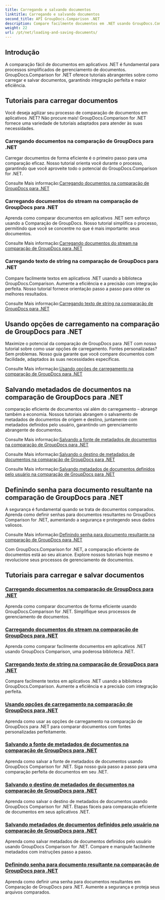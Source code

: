 ```yaml
---
title: Carregando e salvando documentos
linktitle: Carregando e salvando documentos
second_title: API GroupDocs.Comparison .NET
description: Compare facilmente documentos em .NET usando GroupDocs.Comparison for .NET. Aprenda a carregar, salvar e utilizar opções de carregamento para gerenciamento eficiente de documentos.
weight: 22
url: /pt/net/loading-and-saving-documents/
---
```

## Introdução

A comparação fácil de documentos em aplicativos .NET é fundamental para processos simplificados de gerenciamento de documentos. GroupDocs.Comparison for .NET oferece tutoriais abrangentes sobre como carregar e salvar documentos, garantindo integração perfeita e maior eficiência.

## Tutoriais para carregar documentos

Você deseja agilizar seu processo de comparação de documentos em aplicativos .NET? Não procure mais! GroupDocs.Comparison for .NET fornece uma variedade de tutoriais adaptados para atender às suas necessidades.

### Carregando documentos na comparação de GroupDocs para .NET

Carregar documentos de forma eficiente é o primeiro passo para uma comparação eficaz. Nosso tutorial orienta você durante o processo, garantindo que você aproveite todo o potencial do GroupDocs.Comparison for .NET.

 Consulte Mais informação:[Carregando documentos na comparação de GroupDocs para .NET](./loading-documents/)

### Carregando documentos do stream na comparação de GroupDocs para .NET

Aprenda como comparar documentos em aplicativos .NET sem esforço usando a Comparação de GroupDocs. Nosso tutorial simplifica o processo, permitindo que você se concentre no que é mais importante: seus documentos.

 Consulte Mais informação:[Carregando documentos do stream na comparação de GroupDocs para .NET](./loading-documents-from-stream/)

### Carregando texto de string na comparação de GroupDocs para .NET

Compare facilmente textos em aplicativos .NET usando a biblioteca GroupDocs.Comparison. Aumente a eficiência e a precisão com integração perfeita. Nosso tutorial fornece orientação passo a passo para obter os melhores resultados.

 Consulte Mais informação:[Carregando texto de string na comparação de GroupDocs para .NET](./loading-text-from-string/)

## Usando opções de carregamento na comparação de GroupDocs para .NET

Maximize o potencial da comparação de GroupDocs para .NET com nosso tutorial sobre como usar opções de carregamento. Fontes personalizadas? Sem problemas. Nosso guia garante que você compare documentos com facilidade, adaptados às suas necessidades específicas.

 Consulte Mais informação:[Usando opções de carregamento na comparação de GroupDocs para .NET](./using-load-options/)

## Salvando metadados de documentos na comparação de GroupDocs para .NET

comparação eficiente de documentos vai além do carregamento – abrange também a economia. Nossos tutoriais abrangem o salvamento de metadados de documentos de origem e destino, juntamente com metadados definidos pelo usuário, garantindo um gerenciamento abrangente de documentos.

 Consulte Mais informação:[Salvando a fonte de metadados de documentos na comparação de GroupDocs para .NET](./saving-documents-metadata-source/)

 Consulte Mais informação:[Salvando o destino de metadados de documentos na comparação de GroupDocs para .NET](./saving-documents-metadata-target/)

 Consulte Mais informação:[Salvando metadados de documentos definidos pelo usuário na comparação de GroupDocs para .NET](./saving-user-defined-document-metadata/)

## Definindo senha para documento resultante na comparação de GroupDocs para .NET

A segurança é fundamental quando se trata de documentos comparados. Aprenda como definir senhas para documentos resultantes no GroupDocs Comparison for .NET, aumentando a segurança e protegendo seus dados valiosos.

 Consulte Mais informação:[Definindo senha para documento resultante na comparação de GroupDocs para .NET](./setting-password-for-resultant-document/)

Com GroupDocs.Comparison for .NET, a comparação eficiente de documentos está ao seu alcance. Explore nossos tutoriais hoje mesmo e revolucione seus processos de gerenciamento de documentos.
## Tutoriais para carregar e salvar documentos
### [Carregando documentos na comparação de GroupDocs para .NET](./loading-documents/)
Aprenda como comparar documentos de forma eficiente usando GroupDocs.Comparison for .NET. Simplifique seus processos de gerenciamento de documentos.
### [Carregando documentos do stream na comparação de GroupDocs para .NET](./loading-documents-from-stream/)
Aprenda como comparar facilmente documentos em aplicativos .NET usando GroupDocs Comparison, uma poderosa biblioteca .NET.
### [Carregando texto de string na comparação de GroupDocs para .NET](./loading-text-from-string/)
Compare facilmente textos em aplicativos .NET usando a biblioteca GroupDocs.Comparison. Aumente a eficiência e a precisão com integração perfeita.
### [Usando opções de carregamento na comparação de GroupDocs para .NET](./using-load-options/)
Aprenda como usar as opções de carregamento na comparação de GroupDocs para .NET para comparar documentos com fontes personalizadas perfeitamente.
### [Salvando a fonte de metadados de documentos na comparação de GroupDocs para .NET](./saving-documents-metadata-source/)
Aprenda como salvar a fonte de metadados de documentos usando GroupDocs Comparison for .NET. Siga nosso guia passo a passo para uma comparação perfeita de documentos em seu .NET.
### [Salvando o destino de metadados de documentos na comparação de GroupDocs para .NET](./saving-documents-metadata-target/)
Aprenda como salvar o destino de metadados de documentos usando GroupDocs Comparison for .NET. Etapas fáceis para comparação eficiente de documentos em seus aplicativos .NET.
### [Salvando metadados de documentos definidos pelo usuário na comparação de GroupDocs para .NET](./saving-user-defined-document-metadata/)
Aprenda como salvar metadados de documentos definidos pelo usuário usando GroupDocs Comparison for .NET. Compare e manipule facilmente metadados com instruções passo a passo.
### [Definindo senha para documento resultante na comparação de GroupDocs para .NET](./setting-password-for-resultant-document/)
Aprenda como definir uma senha para documentos resultantes em Comparação de GroupDocs para .NET. Aumente a segurança e proteja seus arquivos comparados.